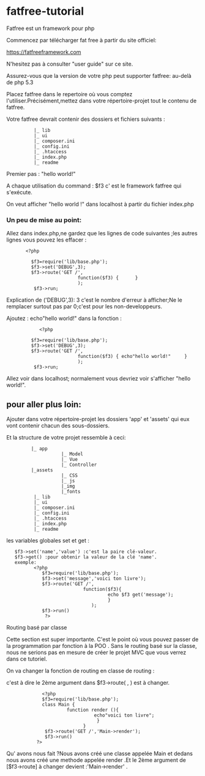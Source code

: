 # fatfree-tutorial
Fatfree est un framework pour php

Commencez par télécharger fat free à partir du site officiel:

 https://fatfreeframework.com

N'hesitez pas à consulter "user guide" sur ce site.

Assurez-vous que la version de votre php peut supporter fatfree: au-delà de php 5.3

Placez fatfree dans le repertoire où vous comptez l'utiliser.Précisément,mettez dans votre répertoire-projet tout le contenu de fatfree.

Votre fatfree devrait contenir des dossiers et fichiers suivants :

              |_ lib
              |_ ui 
              |_ composer.ini
              |_ config.ini
              |_ .htaccess
              |_ index.php
              |_ readme 

Premier pas : "hello world!"

A chaque utilisation du command : $f3 c' est le framework fatfree qui s'exécute.

On veut afficher "hello world !" dans localhost à partir du fichier index.php

### Un peu de mise au point:

Allez dans index.php,ne gardez que les lignes de code suivantes ;les autres lignes vous pouvez les effacer :

           <?php

             $f3=require('lib/base.php');
             $f3->set('DEBUG',3);
             $f3->route('GET /',
                              function($f3) {      }
                              );
              $f3->run;  
Explication de ('DEBUG',3): 3 c'est le nombre d'erreur à afficher;Ne le remplacer surtout pas par 0;c'est pour les non-developpeurs. 

Ajoutez : echo"hello world!" dans la fonction :

                <?php

             $f3=require('lib/base.php');
             $f3->set('DEBUG',3);
             $f3->route('GET /',
                              function($f3) { echo"hello world!"     }
                              );
              $f3->run;  

Allez voir dans localhost; normalement vous devriez voir s'afficher "hello world!".

## pour aller plus loin:

Ajouter dans votre répertoire-projet les dossiers 'app' et 'assets' qui eux vont contenir chacun des sous-dossiers.

Et la structure de votre projet ressemble à ceci:

             |_ app
                        |_ Model
                        |_ Vue
                        |_ Controller 
             |_assets
                        |_ CSS
                        |_ js
                        |_img
                        |_fonts
              |_ lib
              |_ ui 
              |_ composer.ini
              |_ config.ini
              |_ .htaccess
              |_ index.php
              |_ readme 
les variables globales set et get :

       $f3->set('name','value') :c'est la paire clé-valeur.
       $f3->get() :pour obtenir la valeur de la clé 'name'.
       exemple:
              <?php
                 $f3=require('lib/base.php');
                 $f3->set('message','voici ton livre');
                 $f3->route('GET /',
                                function($f3){
                                         echo $f3 get('message');
                                         }
                                   );
                 $f3->run()
                  ?>

Routing basé par classe

Cette section est super importante. C'est le point où vous pouvez passer de la programmation par fonction à la POO . Sans le routing basé sur la classe, nous ne serions pas en mesure de créer le projet MVC que vous verrez dans ce tutoriel.

On va changer la fonction de routing en classe de routing :

c'est à dire le 2ème argument dans $f3->route( , ) est à changer.

                 <?php
                 $f3=require('lib/base.php');
                 class Main {
                          function render (){
                                    echo"voici ton livre";
                                     }
                                }
                  $f3->route('GET /','Main->render');
                  $f3->run()
               ?>

Qu' avons nous fait ?Nous avons créé une classe appelée Main et dedans nous avons créé une methode appelée render .Et le 2ème argument de [$f3->route] à changer devient :'Main->render' .
